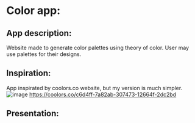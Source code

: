 # Color app:
## App description:
Website made to generate color palettes using theory of color. User may use palettes for their designs.
## Inspiration:
App inspirated by coolors.co website, but my version is much simpler.    
![image](https://user-images.githubusercontent.com/109976941/207610474-f5780a07-082c-415e-8e09-7cdc3f3f6867.png)
https://coolors.co/c6d4ff-7a82ab-307473-12664f-2dc2bd
## Presentation:
